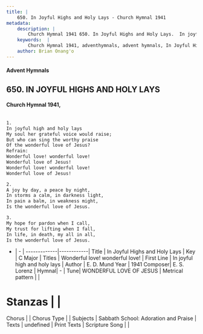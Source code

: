 ```yaml
---
title: |
    650. In Joyful Highs and Holy Lays - Church Hymnal 1941
metadata:
    description: |
        Church Hymnal 1941 650. In Joyful Highs and Holy Lays.  In joyful high and holy lays  My soul her grateful voice would raise;  But who can sing the worthy praise  Of the wonderful love of Jesus?  
    keywords:  |
        Church Hymnal 1941, adventhymnals, advent hymnals, In Joyful Highs and Holy Lays, In joyful high and holy lays. Wonderful love! wonderful love! 
    author: Brian Onang'o
---
```


#### Advent Hymnals
## 650. IN JOYFUL HIGHS AND HOLY LAYS
####  Church Hymnal 1941,

```txt

1.
In joyful high and holy lays 
My soul her grateful voice would raise; 
But who can sing the worthy praise 
Of the wonderful love of Jesus? 
Refrain:
Wonderful love! wonderful love! 
Wonderful love of Jesus! 
Wonderful love! wonderful love! 
Wonderful love of Jesus! 

2.
A joy by day, a peace by night, 
In storms a calm, in darkness light, 
In pain a balm, in weakness might, 
Is the wonderful love of Jesus. 

3.
My hope for pardon when I call, 
My trust for lifting when I fall, 
In life, in death, my all in all, 
Is the wonderful love of Jesus.

```

- |   -  |
-------------|------------|
Title | In Joyful Highs and Holy Lays |
Key | C Major |
Titles | Wonderful love! wonderful love!  |
First Line | In joyful high and holy lays |
Author | E. D. Mund
Year | 1941
Composer| E. S. Lorenz |
Hymnal|  - |
Tune| WONDERFUL LOVE OF JESUS |
Metrical pattern | |
# Stanzas |  |
Chorus |  |
Chorus Type |  |
Subjects | Sabbath School: Adoration and Praise |
Texts | undefined |
Print Texts | 
Scripture Song |  |
    
